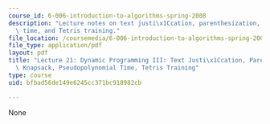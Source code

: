 ```yaml
---
course_id: 6-006-introduction-to-algorithms-spring-2008
description: "Lecture notes on text justi\x1Ccation, parenthesization, knapsack, pseudopolynomial\
  \ time, and Tetris training."
file_location: /coursemedia/6-006-introduction-to-algorithms-spring-2008/bfbad56de149e6245cc371bc918982cb_lec21.pdf
file_type: application/pdf
layout: pdf
title: "Lecture 21: Dynamic Programming III: Text Justi\x1Ccation, Parenthesization,\
  \ Knapsack, Pseudopolynomial Time, Tetris Training"
type: course
uid: bfbad56de149e6245cc371bc918982cb

---
```

None